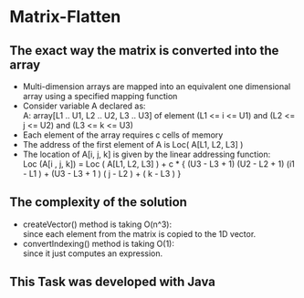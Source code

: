 # Matrix-Flatten

## The exact way the matrix is converted into the array
- Multi-dimension arrays are mapped into an equivalent one dimensional array using a specified mapping function
- Consider variable A declared as:  
  A: array[L1 .. U1, L2 .. U2, L3 .. U3] of element (L1 <= i <= U1) and (L2 <= j <= U2) and (L3 <= k <= U3)
- Each element of the array requires c cells of memory
- The address of the first element of A is Loc( A[L1, L2, L3] )
- The location of A[i, j, k] is given by the linear addressing function:  
  Loc (A[i , j, k]) = Loc ( A[L1, L2, L3] ) + c * { (U3 - L3 + 1) (U2 - L2 + 1) (i1 - L1 ) + (U3 - L3 + 1 ) ( j - L2 ) + ( k - L3 ) }

## The complexity of the solution
- createVector() method is taking O(n^3):  
  since each element from the matrix is copied to the 1D vector.
 - convertIndexing() method is taking O(1):  
   since it just computes an expression.
## This Task was developed with Java
